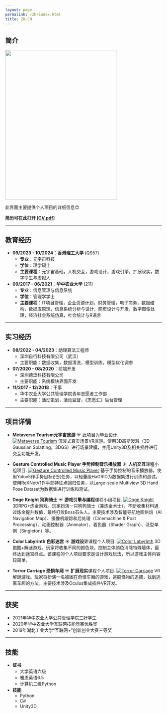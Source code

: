 ```yaml
---
layout: page
permalink: /zh/index.html
title: ZH-CN
---
```


## 简介

<img src="https://HarveyMao0720.github.io/images/life.jpg" class="floatpic" width="360" height="480">

此界面主要提供个人项目的详细信息😊

**简历可在此打开 [[CV.pdf](https://HarveyMao0720.github.io/file/CV_mhr.pdf)]**

---

## 教育经历

* **09/2023 - 10/2024**：**香港理工大学** (QS57)
  * **专业**：元宇宙科技
  * **学位**：理学硕士
  * **主要课程**：元宇宙基础，人机交互，游戏设计，游戏引擎，扩展现实，数字孪生与虚拟人
* **09/2017 - 06/2021**：**华中农业大学** (211)
  * **专业**：信息管理与信息系统
  * **学位**：管理学学士
  * **主要课程**：IT项目管理，企业资源计划，财务管理，电子商务，数据结构，数据库原理，信息系统分析与设计，网页设计与开发，数字图像处理，经济社会系统仿真，社会统计与R语言

---

## 实习经历

* **08/2022 - 04/2023**：助理算法工程师
  * 深圳自行科技有限公司（武汉）
  * 主要职能：数据收集，数据清洗，模型训练，模型优化调参
* **07/2020 - 08/2020**：前端开发
  * 深圳德泛科技有限公司
  * 主要职能：系统模块界面开发
* **11/2017 - 12/2018**：干事
  * 华中农业大学公共管理学院青年志愿者工作部
  * 主要职能：活动策划，活动监督，《志愿汇》后台管理

---

## 项目详情

* **Metaverse Tourism元宇宙旅游** ☀️
此项目为毕业设计.
[![Metaverse Tourism](https://res.cloudinary.com/marcomontalbano/image/upload/v1723281775/video_to_markdown/images/youtube--rTQUMwsKF6Y-c05b58ac6eb4c4700831b2b3070cd403.jpg)](https://youtube.com/watch?v=rTQUMwsKF6Y)
沉浸式真实场景VR旅游。使用3D高斯泼溅（3D Gaussian Splatting，3DGS）进行场景建模，并用Unity3D及相关插件进行交互功能开发。

* **Gesture Controlled Music Player 手势控制音乐播放器** ☀️
**人机交互**课程小组项目.
[![Gesture Controlled Music Player](https://res.cloudinary.com/marcomontalbano/image/upload/v1723281896/video_to_markdown/images/youtube--AaDbnZ-qJ0A-c05b58ac6eb4c4700831b2b3070cd403.jpg)](https://youtu.be/AaDbnZ-qJ0A "Gesture Controlled Music Player")
基于手势控制的音乐播放器。使用Yolov5作手势目标识别任务，以轻量级HaGRID为数据集进行训练和测试。使用ReXNetV1作手部特征点回归任务，以Large-scale Multiview 3D Hand Pose Dataset为数据集进行训练和测试。

* **Doge Knight 狗狗骑士** ☀️
**游戏引擎与编程**课程小组项目.
[![Doge Knight](https://res.cloudinary.com/marcomontalbano/image/upload/v1723282116/video_to_markdown/images/youtube--5xohCvVkrNI-c05b58ac6eb4c4700831b2b3070cd403.jpg)](https://www.youtube.com/watch?v=5xohCvVkrNI "Doge Knight")
3DRPG+炼金游戏。玩家扮演一只狗狗骑士（兼炼金术士），不断收集材料通过炼金提升数值，最终打败Boss石头人。主要技术涉及智能导航地图烘焙（AI Navigation Map）、摄像机跟踪和后处理（Cinemachine & Post Processing）、动画控制器（Animator）、着色器（Shader Graph）、泛型单例（Singleton）等。

* **Color Labyrinth 色彩迷宫** ☀️
**游戏设计**课程个人项目.
[![Color Labyrinth](https://res.cloudinary.com/marcomontalbano/image/upload/v1723282255/video_to_markdown/images/youtube--Hsgh3dMCjPQ-c05b58ac6eb4c4700831b2b3070cd403.jpg)](https://youtu.be/Hsgh3dMCjPQ "Color Labyrinth")
3D跑酷+解谜游戏。玩家将收集不同的颜色块，控制主体颜色消除特殊墙体，最终达到迷宫终点。该课程的个人项目要求是设计游戏玩法，所以游戏主体内容较简单。

* **Terror Carriage 恐惧车厢** ☀️
**扩展现实**课程个人项目.
[![Terror Carriage](https://res.cloudinary.com/marcomontalbano/image/upload/v1723282351/video_to_markdown/images/youtube---SI6hXCPV28-c05b58ac6eb4c4700831b2b3070cd403.jpg)](https://www.youtube.com/watch?v=-SI6hXCPV28 "Terror Carriage")
VR解谜游戏。玩家将扮演一名被困在奇怪车厢的游戏，逃脱怪物的追捕，找到逃离车厢的方法。主要技术涉及Oculus集成插件VR开发。

---

## 获奖

* 2021年华中农业大学公共管理学院三好学生
* 2020年华中农业大学互联网技能竞赛优胜奖
* 2019年湖北工业大学“互联网+”创新创业大赛三等奖

---

## 技能

* **证书**
  * 大学英语六级
  * 雅思英语6.5
  * 计算机二级Python
* **技能**
  * Python
  * C#
  * Unity3D
